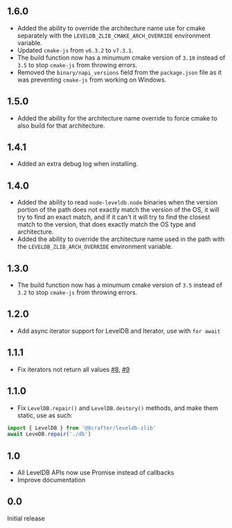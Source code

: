 ## 1.6.0

* Added the ability to override the architecture name use for cmake separately with the `LEVELDB_ZLIB_CMAKE_ARCH_OVERRIDE` environment variable.
* Updated `cmake-js` from `v6.3.2` to `v7.3.1`.
* The build function now has a minumum cmake version of `3.10` instead of `3.5` to stop `cmake-js` from throwing errors.
* Removed the `binary/napi_versions` field from the `package.json` file as it was preventing `cmake-js` from working on Windows.

## 1.5.0

* Added the ability for the architecture name override to force cmake to also build for that architecture.

## 1.4.1

* Added an extra debug log when installing.

## 1.4.0

* Added the ability to read `node-leveldb.node` binaries when the version portion of the path does not exactly match the version of the OS, it will try to find an exact match, and if it can't it will try to find the closest match to the version, that does exactly match the OS type and architecture.
* Added the ability to override the architecture name used in the path with the `LEVELDB_ZLIB_ARCH_OVERRIDE` environment variable.

## 1.3.0

* The build function now has a minumum cmake version of `3.5` instead of `3.2` to stop `cmake-js` from throwing errors.

## 1.2.0
* Add async iterator support for LevelDB and Iterator, use with `for await`

## 1.1.1
* Fix iterators not return all values [#8](https://github.com/extremeheat/node-leveldb-zlib/issues/8), [#9](https://github.com/extremeheat/node-leveldb-zlib/pull/9)

## 1.1.0
* Fix `LevelDB.repair()` and `LevelDB.destory()` methods, and make them static, use as such:
```js
import { LevelDB } from '@8crafter/leveldb-zlib'
await LeveDB.repair('./db')
```

## 1.0
* All LevelDB APIs now use Promise instead of callbacks
* Improve documentation

## 0.0

Initial release